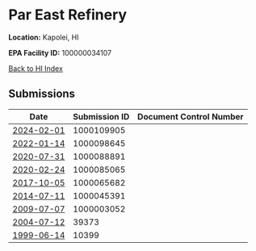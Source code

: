 # Par East Refinery

**Location:** Kapolei, HI

**EPA Facility ID:** 100000034107

[Back to HI Index](../../index.md)

## Submissions

| Date | Submission ID | Document Control Number |
|------|--------------|-------------------------|
| [2024-02-01](submissions/1000109905.md) | 1000109905 |  |
| [2022-01-14](submissions/1000098645.md) | 1000098645 |  |
| [2020-07-31](submissions/1000088891.md) | 1000088891 |  |
| [2020-02-24](submissions/1000085065.md) | 1000085065 |  |
| [2017-10-05](submissions/1000065682.md) | 1000065682 |  |
| [2014-07-11](submissions/1000045391.md) | 1000045391 |  |
| [2009-07-07](submissions/1000003052.md) | 1000003052 |  |
| [2004-07-12](submissions/39373.md) | 39373 |  |
| [1999-06-14](submissions/10399.md) | 10399 |  |
